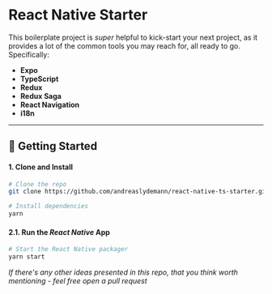 # React Native Starter

This boilerplate project is _super_ helpful to kick-start your next project, as it provides a lot of the common tools you may reach for, all ready to go. Specifically:

- **Expo**
- **TypeScript**
- **Redux**
- **Redux Saga**
- **React Navigation**
- **i18n**

---

## 🚀 Getting Started

#### 1. Clone and Install

```bash
# Clone the repo
git clone https://github.com/andreaslydemann/react-native-ts-starter.git

# Install dependencies
yarn
```

#### 2.1. Run the _React Native_ App

```bash
# Start the React Native packager
yarn start
```

_If there's any other ideas presented in this repo, that you think worth mentioning - feel free open a pull request_
